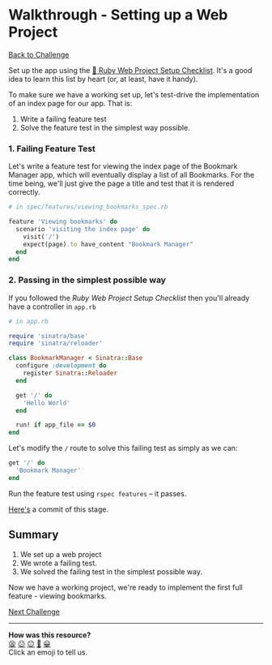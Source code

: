 # Walkthrough - Setting up a Web Project

[Back to Challenge](../02_setting_up_a_web_project.md)

Set up the app using the [:pill: Ruby Web Project Setup Checklist](../../pills/ruby_web_project_setup_list.md). It's a good idea to learn this list by heart (or, at least, have it handy).

To make sure we have a working set up, let's test-drive the implementation of an index page for our app. That is:

1. Write a failing feature test
2. Solve the feature test in the simplest way possible.


### 1. Failing Feature Test

Let's write a feature test for viewing the index page of the Bookmark Manager app, which will eventually display a list of all Bookmarks. For the time being, we'll just give the page a title and test that it is rendered correctly.

```ruby
# in spec/features/viewing_bookmarks_spec.rb

feature 'Viewing bookmarks' do
  scenario 'visiting the index page' do
    visit('/')
    expect(page).to have_content "Bookmark Manager"
  end
end
```

### 2. Passing in the simplest possible way

If you followed the *Ruby Web Project Setup Checklist* then you'll already have a controller in `app.rb`

```ruby
# in app.rb

require 'sinatra/base'
require 'sinatra/reloader'

class BookmarkManager < Sinatra::Base
  configure :development do
    register Sinatra::Reloader
  end

  get '/' do
    'Hello World'
  end

  run! if app_file == $0
end
```

Let's modify the `/` route to solve this failing test as simply as we can:

```ruby
get '/' do
  'Bookmark Manager'
end
```

Run the feature test using `rspec features` – it passes.

[Here's](https://github.com/makersacademy/bookmark_manager_example/commit/519797a2acc07b20573672a12d92be2c9182375b) a commit of this stage.

## Summary

1. We set up a web project
2. We wrote a failing test.
3. We solved the failing test in the simplest possible way.


Now we have a working project, we're ready to implement the first full feature - viewing bookmarks.

[Next Challenge](../03_viewing_bookmarks.md)

<!-- BEGIN GENERATED SECTION DO NOT EDIT -->

---

**How was this resource?**  
[😫](https://airtable.com/shrUJ3t7KLMqVRFKR?prefill_Repository=makersacademy/course&prefill_File=apprenticeships_bookmark_manager/walkthroughs/02.md&prefill_Sentiment=😫) [😕](https://airtable.com/shrUJ3t7KLMqVRFKR?prefill_Repository=makersacademy/course&prefill_File=apprenticeships_bookmark_manager/walkthroughs/02.md&prefill_Sentiment=😕) [😐](https://airtable.com/shrUJ3t7KLMqVRFKR?prefill_Repository=makersacademy/course&prefill_File=apprenticeships_bookmark_manager/walkthroughs/02.md&prefill_Sentiment=😐) [🙂](https://airtable.com/shrUJ3t7KLMqVRFKR?prefill_Repository=makersacademy/course&prefill_File=apprenticeships_bookmark_manager/walkthroughs/02.md&prefill_Sentiment=🙂) [😀](https://airtable.com/shrUJ3t7KLMqVRFKR?prefill_Repository=makersacademy/course&prefill_File=apprenticeships_bookmark_manager/walkthroughs/02.md&prefill_Sentiment=😀)  
Click an emoji to tell us.

<!-- END GENERATED SECTION DO NOT EDIT -->
